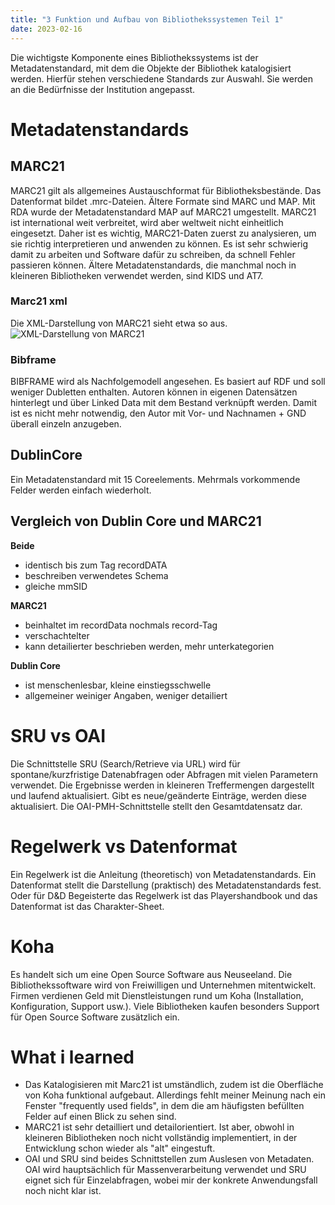 ```yaml
---
title: "3 Funktion und Aufbau von Bibliothekssystemen Teil 1"
date: 2023-02-16
---
```


Die wichtigste Komponente eines Bibliothekssystems ist der Metadatenstandard, mit dem die Objekte der Bibliothek katalogisiert werden. Hierfür stehen verschiedene Standards zur Auswahl. Sie werden an die Bedürfnisse der Institution angepasst.

# Metadatenstandards
## MARC21
MARC21 gilt als allgemeines Austauschformat für Bibliotheksbestände. Das Datenformat bildet .mrc-Dateien. Ältere Formate sind MARC und MAP. Mit RDA wurde der Metadatenstandard MAP auf MARC21 umgestellt. MARC21 ist international weit verbreitet, wird aber weltweit nicht einheitlich eingesetzt. Daher ist es wichtig, MARC21-Daten zuerst zu analysieren, um sie richtig interpretieren und anwenden zu können. Es ist sehr schwierig damit zu arbeiten und Software dafür zu schreiben, da schnell Fehler passieren können. Ältere Metadatenstandards, die manchmal noch in kleineren Bibliotheken verwendet werden, sind KIDS und AT7.

### Marc21 xml
Die XML-Darstellung von MARC21 sieht etwa so aus.
![XML-Darstellung von MARC21](/BAIN/assets/BAIN_MARC21_xml.PNG)

### Bibframe
BIBFRAME wird als Nachfolgemodell angesehen. Es basiert auf RDF und soll weniger Dubletten enthalten. Autoren können in eigenen Datensätzen hinterlegt und über Linked Data mit dem Bestand verknüpft werden. Damit ist es nicht mehr notwendig, den Autor mit Vor- und Nachnamen + GND überall einzeln anzugeben.

## DublinCore
Ein Metadatenstandard mit 15 Coreelements.
Mehrmals vorkommende Felder werden einfach wiederholt.

## Vergleich von Dublin Core und MARC21

**Beide**
- identisch bis zum Tag recordDATA 
- beschreiben verwendetes Schema
- gleiche mmSID


**MARC21**
- beinhaltet im recordData nochmals record-Tag
- verschachtelter
- kann detailierter beschrieben werden, mehr unterkategorien

**Dublin Core**
- ist menschenlesbar, kleine einstiegsschwelle
- allgemeiner weiniger Angaben, weniger detailiert

# SRU vs OAI
Die Schnittstelle SRU (Search/Retrieve via URL) wird für spontane/kurzfristige Datenabfragen oder Abfragen mit vielen Parametern verwendet. Die Ergebnisse werden in kleineren Treffermengen dargestellt und laufend aktualisiert. Gibt es neue/geänderte Einträge, werden diese aktualisiert. Die OAI-PMH-Schnittstelle stellt den Gesamtdatensatz dar.

# Regelwerk vs Datenformat
Ein Regelwerk ist die Anleitung (theoretisch) von Metadatenstandards. Ein Datenformat stellt die Darstellung (praktisch) des Metadatenstandards fest. Oder für D&D Begeisterte das Regelwerk ist das Playershandbook und das Datenformat ist das Charakter-Sheet.

# Koha
Es handelt sich um eine Open Source Software aus Neuseeland. Die Bibliothekssoftware wird von Freiwilligen und Unternehmen mitentwickelt. Firmen verdienen Geld mit Dienstleistungen rund um Koha (Installation, Konfiguration, Support usw.). Viele Bibliotheken kaufen besonders Support für Open Source Software zusätzlich ein. 


# What i learned
- Das Katalogisieren mit Marc21 ist umständlich, zudem ist die Oberfläche von Koha funktional aufgebaut. Allerdings fehlt meiner Meinung nach ein Fenster "frequently used fields", in dem die am häufigsten befüllten Felder auf einen Blick zu sehen sind.
- MARC21 ist sehr detailliert und detailorientiert. Ist aber, obwohl in kleineren Bibliotheken noch nicht vollständig implementiert, in der Entwicklung schon wieder als "alt" eingestuft.
- OAI und SRU sind beides Schnittstellen zum Auslesen von Metadaten. OAI wird hauptsächlich für Massenverarbeitung verwendet und SRU eignet sich für Einzelabfragen, wobei mir der konkrete Anwendungsfall noch nicht klar ist.
